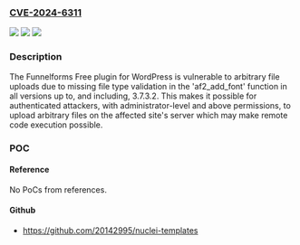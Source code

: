 ### [CVE-2024-6311](https://cve.mitre.org/cgi-bin/cvename.cgi?name=CVE-2024-6311)
![](https://img.shields.io/static/v1?label=Product&message=Interactive%20Contact%20Form%20and%20Multi%20Step%20Form%20Builder%20with%20Drag%20%26%20Drop%20Editor%20%E2%80%93%20Funnelforms%20Free&color=blue)
![](https://img.shields.io/static/v1?label=Version&message=*%3C%3D%203.7.3.2%20&color=brighgreen)
![](https://img.shields.io/static/v1?label=Vulnerability&message=CWE-434%20Unrestricted%20Upload%20of%20File%20with%20Dangerous%20Type&color=brighgreen)

### Description

The Funnelforms Free plugin for WordPress is vulnerable to arbitrary file uploads due to missing file type validation in the 'af2_add_font' function in all versions up to, and including, 3.7.3.2. This makes it possible for authenticated attackers, with administrator-level and above permissions, to upload arbitrary files on the affected site's server which may make remote code execution possible.

### POC

#### Reference
No PoCs from references.

#### Github
- https://github.com/20142995/nuclei-templates

